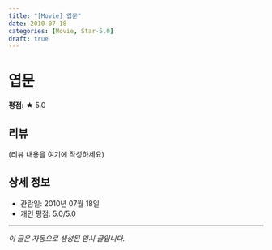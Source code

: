 ```yaml
---
title: "[Movie] 엽문"
date: 2010-07-18
categories: [Movie, Star-5.0]
draft: true
---
```


# 엽문

**평점:** ★ 5.0

## 리뷰

(리뷰 내용을 여기에 작성하세요)

## 상세 정보

- 관람일: 2010년 07월 18일
- 개인 평점: 5.0/5.0

---

*이 글은 자동으로 생성된 임시 글입니다.*
